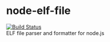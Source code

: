 # node-elf-file
[![Build Status](https://api.travis-ci.org/k13-engineering/node-elf-file.svg?branch=master)](https://travis-ci.org/k13-engineering/node-elf-file)<br/>
ELF file parser and formatter for node.js
